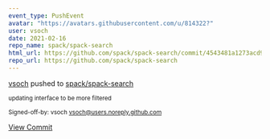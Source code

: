 ```yaml
---
event_type: PushEvent
avatar: "https://avatars.githubusercontent.com/u/814322?"
user: vsoch
date: 2021-02-16
repo_name: spack/spack-search
html_url: https://github.com/spack/spack-search/commit/4543481a1273acd916432db18cda65dce016d694
repo_url: https://github.com/spack/spack-search
---
```


<a href='https://github.com/vsoch' target='_blank'>vsoch</a> pushed to <a href='https://github.com/spack/spack-search' target='_blank'>spack/spack-search</a>

<small>updating interface to be more filtered

Signed-off-by: vsoch <vsoch@users.noreply.github.com></small>

<a href='https://github.com/spack/spack-search/commit/4543481a1273acd916432db18cda65dce016d694' target='_blank'>View Commit</a>